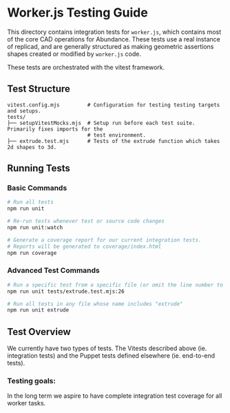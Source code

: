 # Worker.js Testing Guide

This directory contains integration tests for `worker.js`, which contains
most of the core CAD operations for Abundance. These tests use a real
instance of replicad, and are generally structured as making geometric
assertions shapes created or modified by `worker.js` code.

These tests are orchestrated with the vitest framework.

## Test Structure

```
vitest.config.mjs         # Configuration for testing testing targets and setups.
tests/
├── setupVitestMocks.mjs  # Setup run before each test suite. Primarily fixes imports for the
                          # test environment.
├── extrude.test.mjs      # Tests of the extrude function which takes 2d shapes to 3d.
```

## Running Tests

### Basic Commands

```bash
# Run all tests
npm run unit

# Re-run tests whenever test or source code changes
npm run unit:watch

# Generate a coverage report for our current integration tests.
# Reports will be generated to coverage/index.html
npm run coverage
```

### Advanced Test Commands

```bash
# Run a specific test from a specific file (or omit the line number to run all tests in a file)
npm run unit tests/extrude.test.mjs:26

# Run all tests in any file whose name includes "extrude"
npm run unit extrude
```

## Test Overview

We currently have two types of tests. The Vitests described above (ie. integration tests)
and the Puppet tests defined elsewhere (ie. end-to-end tests).

### Testing goals:

In the long term we aspire to have complete integration test coverage for all worker tasks.
